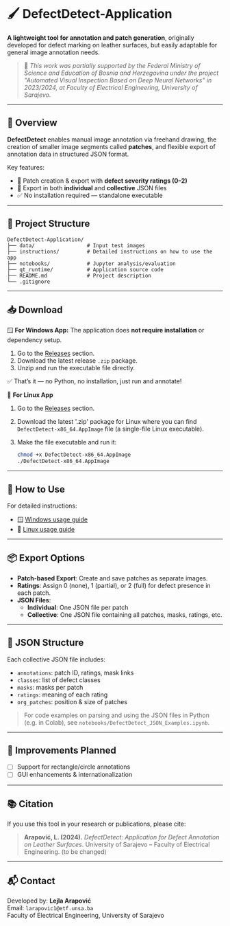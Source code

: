 # 🖌️ DefectDetect-Application

**A lightweight tool for annotation and patch generation**, originally developed for defect marking on leather surfaces, but easily adaptable for general image annotation needs.

> 📌 *This work was partially supported by the Federal Ministry of Science and Education of Bosnia and Herzegovina under the project "Automated Visual Inspection Based on Deep Neural Networks" in 2023/2024, at Faculty of Electrical Engineering, University of Sarajevo.*

---

## 🔎 Overview

**DefectDetect** enables manual image annotation via freehand drawing, the creation of smaller image segments called **patches**, and flexible export of annotation data in structured JSON format.

Key features:
- 🧩 Patch creation & export with **defect severity ratings (0–2)**
- 📁 Export in both **individual** and **collective** JSON files
- ✅ No installation required — standalone executable

---

## 📁 Project Structure

```
DefectDetect-Application/
├── data/                 # Input test images
├── instructions/         # Detailed instructions on how to use the app
├── notebooks/            # Jupyter analysis/evaluation
├── qt_runtime/           # Application source code
├── README.md             # Project description
└── .gitignore
```

---
## 📥 **Download**

🪟 **For Windows App:**
The application does **not require installation** or dependency setup.

1. Go to the [Releases](https://github.com/arapov1c/DefectDetect-Application/releases) section.
2. Download the latest release `.zip` package.
3. Unzip and run the executable file directly.

✅ That’s it — no Python, no installation, just run and annotate!

🐧 **For Linux App**

1. Go to the [Releases](https://github.com/arapov1c/DefectDetect-Application/releases) section.
2. Download the latest '.zip' package for Linux where you can find `DefectDetect-x86_64.AppImage` file (a single-file Linux executable).
3. Make the file executable and run it:

   ```bash
   chmod +x DefectDetect-x86_64.AppImage
   ./DefectDetect-x86_64.AppImage
   
---

## 📖 How to Use

For detailed instructions:

- 🪟 [Windows usage guide](instructions/README_windows.md)
- 🐧 [Linux usage guide](instructions/README_linux.md)

---

## 📦 Export Options

- **Patch-based Export**: Create and save patches as separate images.
- **Ratings**: Assign 0 (none), 1 (partial), or 2 (full) for defect presence in each patch.
- **JSON Files**:
  - **Individual**: One JSON file per patch
  - **Collective**: One JSON file containing all patches, masks, ratings, etc.

---

## 📄 JSON Structure

Each collective JSON file includes:
- `annotations`: patch ID, ratings, mask links
- `classes`: list of defect classes
- `masks`: masks per patch
- `ratings`: meaning of each rating
- `org_patches`: position & size of patches

> For code examples on parsing and using the JSON files in Python (e.g. in Colab), see `notebooks/DefectDetect_JSON_Examples.ipynb`.

---

## 🧠 Improvements Planned

- [ ] Support for rectangle/circle annotations
- [ ] GUI enhancements & internationalization

---

## 📚 Citation

If you use this tool in your research or publications, please cite:

> **Arapović, L. (2024).** _DefectDetect: Application for Defect Annotation on Leather Surfaces_. University of Sarajevo – Faculty of Electrical Engineering. (to be changed)

---

## 📬 Contact

Developed by: **Lejla Arapović**  
Email: `larapovic1@etf.unsa.ba`  
Faculty of Electrical Engineering, University of Sarajevo

